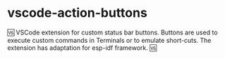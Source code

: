 # vscode-action-buttons
🆚 VSCode extension for custom status bar buttons. Buttons are used to execute custom commands in Terminals or to emulate short-cuts. The extension has adaptation for esp-idf framework. 🆚
